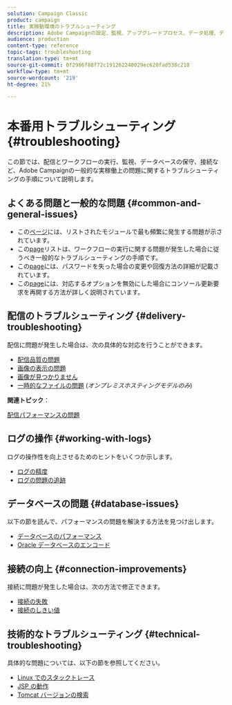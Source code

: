 ```yaml
---
solution: Campaign Classic
product: campaign
title: 実稼動環境のトラブルシューティング
description: Adobe Campaignの設定、監視、アップグレードプロセス、データ処理、データベースの保守手順に関する実稼働時のトラブルシューティング手順を検出します。
audience: production
content-type: reference
topic-tags: troubleshooting
translation-type: tm+mt
source-git-commit: 0f2986f88f72c191262248029ec620fad538c218
workflow-type: tm+mt
source-wordcount: '219'
ht-degree: 21%

---
```



# 本番用トラブルシューティング{#troubleshooting}

この節では、配信とワークフローの実行、監視、データベースの保守、接続など、Adobe Campaignの一般的な実稼働上の問題に関するトラブルシューティングの手順について説明します。

## よくある問題と一般的な問題 {#common-and-general-issues}

* この[ページ](../../production/using/modules-and-frequent-issues.md)には、リストされたモジュールで最も頻繁に発生する問題が示されています。
* この[page](../../production/using/workflow-execution.md)リストは、ワークフローの実行に関する問題が発生した場合に従うべき一般的なトラブルシューティングの手順です。
* この[page](../../production/using/lost-password.md)には、パスワードを失った場合の変更や回復方法の詳細が記載されています。
* この[page](../../production/using/console-update.md)には、対応するオプションを無効にした場合にコンソール更新要求を再開する方法が詳しく説明されています。

## 配信のトラブルシューティング {#delivery-troubleshooting}

配信に問題が発生した場合は、次の具体的な対応を行うことができます。
* [配信品質の問題](../../production/using/performance-and-throughput-issues.md#deliverability_issues)
* [画像の表示の問題](../../production/using/image-display-issues.md)
* [画像が見つかりません](../../production/using/images-missing.md)
* [一時的なファイルの問題](../../production/using/temporary-files.md) (*オンプレミスホスティングモデルのみ*)

**関連トピック**：

[配信パフォーマンスの問題](../../delivery/using/delivery-performances.md)

## ログの操作 {#working-with-logs}

ログの操作性を向上させるためのヒントをいくつか示します。

* [ログの精度](../../production/using/log-precision.md)
* [ログの問題の追跡](../../production/using/tracking-logs-issues.md)

## データベースの問題 {#database-issues}

以下の節を読んで、パフォーマンスの問題を解決する方法を見つけ出します。

* [データベースのパフォーマンス](../../production/using/database-performances.md)
* [Oracle データベースのエンコード](../../production/using/encoding-of-the-oracle-database.md)

## 接続の向上 {#connection-improvements}

接続に問題が発生した場合は、次の方法で修正できます。

* [接続の失敗](../../production/using/failure-to-connect.md)
* [接続のしきい値](../../production/using/connection-thresholds.md)

## 技術的なトラブルシューティング {#technical-troubleshooting}

具体的な問題については、以下の節を参照してください。

* [Linux でのスタックトレース](../../production/using/stack-trace-in-linux.md)
* [JSP の動作](../../production/using/jsp-behavior.md)
* [Tomcat バージョンの検索](../../production/using/locate-tomcat-version.md)